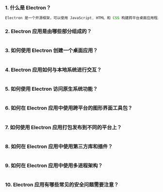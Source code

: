### 1. 什么是 Electron？

```js
Electron 是一个开源框架，可以使用 JavaScript, HTML 和 CSS 构建跨平台桌面应用程序。Electron 通过在 Chromium 和 Node.js 之上构建应用程序，使开发人员能够使用熟悉的 Web 技术来开发桌面应用程序。 Electron 应用程序可以在 Windows, MacOS 和 Linux 上运行。
```

### 2. Electron 应用是由哪些部分组成的？

```js

```

### 3. 如何使用 Electron 创建一个桌面应用？

```js

```

### 4. Electron 应用如何与本地系统进行交互？

```js

```

### 5. 如何使用 Electron 访问原生系统功能？

```js

```

### 6. 如何在 Electron 应用中使用跨平台的图形界面工具包？

```js

```

### 7. 如何使用 Electron 应用打包发布到不同的平台上？

```js

```

### 8. 如何在 Electron 应用中使用第三方库和插件？

```js

```

### 9. 如何在 Electron 应用中使用多进程架构？

```js

```

### 10. Electron 应用有哪些常见的安全问题需要注意？

```js

```
